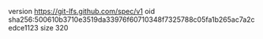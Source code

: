 version https://git-lfs.github.com/spec/v1
oid sha256:500610b3710e3519da33976f60710348f7325788c05fa1b265ac7a2cedce1123
size 320
